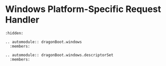 Windows Platform-Specific Request Handler
=========================================

```{toctree}
:hidden:
```

```{eval-rst}
.. automodule:: dragonBoot.windows
  :members:

.. automodule:: dragonBoot.windows.descriptorSet
  :members:
```
